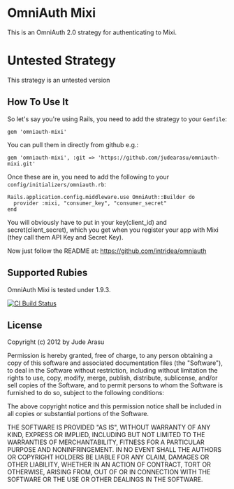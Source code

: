 # OmniAuth Mixi

This is an OmniAuth 2.0 strategy for authenticating to Mixi.

# Untested Strategy

This strategy is an untested version
## How To Use It

So let's say you're using Rails, you need to add the strategy to your `Gemfile`:

    gem 'omniauth-mixi'

You can pull them in directly from github e.g.:

    gem 'omniauth-mixi', :git => 'https://github.com/judearasu/omniauth-mixi.git'

Once these are in, you need to add the following to your `config/initializers/omniauth.rb`:

    Rails.application.config.middleware.use OmniAuth::Builder do
      provider :mixi, "consumer_key", "consumer_secret" 
    end

You will obviously have to put in your key(client_id) and secret(client_secret), which you get when you register your app with Mixi (they call them API Key and Secret Key). 

Now just follow the README at: https://github.com/intridea/omniauth

## Supported Rubies

OmniAuth Mixi is tested under 1.9.3.

[![CI Build
Status](https://secure.travis-ci.org/judearasu/omniauth-mixi.png)](http://travis-ci.org/judearasu/omniauth-mixi)

## License

Copyright (c) 2012 by Jude Arasu

Permission is hereby granted, free of charge, to any person obtaining a copy of this software and associated documentation files (the "Software"), to deal in the Software without restriction, including without limitation the rights to use, copy, modify, merge, publish, distribute, sublicense, and/or sell copies of the Software, and to permit persons to whom the Software is furnished to do so, subject to the following conditions:

The above copyright notice and this permission notice shall be included in all copies or substantial portions of the Software.

THE SOFTWARE IS PROVIDED "AS IS", WITHOUT WARRANTY OF ANY KIND, EXPRESS OR IMPLIED, INCLUDING BUT NOT LIMITED TO THE WARRANTIES OF MERCHANTABILITY, FITNESS FOR A PARTICULAR PURPOSE AND NONINFRINGEMENT. IN NO EVENT SHALL THE AUTHORS OR COPYRIGHT HOLDERS BE LIABLE FOR ANY CLAIM, DAMAGES OR OTHER LIABILITY, WHETHER IN AN ACTION OF CONTRACT, TORT OR OTHERWISE, ARISING FROM, OUT OF OR IN CONNECTION WITH THE SOFTWARE OR THE USE OR OTHER DEALINGS IN THE SOFTWARE.


